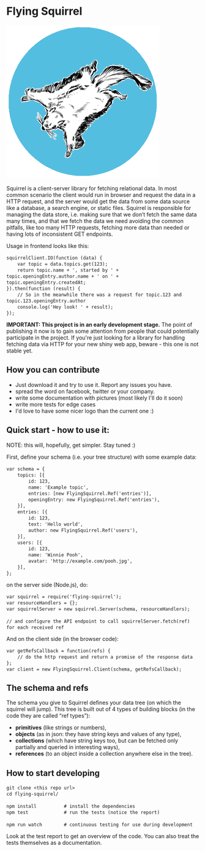 # Flying Squirrel

![](logo.png)

Squirrel is a client-server library for fetching relational data. In most common scenario the client would run in browser and request the data in a HTTP request, and the server would get the data from some data source like a database, a search engine, or static files. Squirrel is responsible for managing the data store, i.e. making sure that we don’t fetch the same data many times, and that we fetch the data we need avoiding the common pitfalls, like too many HTTP requests, fetching more data than needed or having lots of inconsistent GET endpoints.

Usage in frontend looks like this:

    squirrelClient.IO(function (data) {
        var topic = data.topics.get(123);
        return topic.name + ', started by ' + topic.openingEntry.author.name + ' on ' + topic.openingEntry.createdAt;
    }).then(function (result) {
        // So in the meanwhile there was a request for topic.123 and topic.123.openingEntry.author
        console.log('Hey look! ' + result);
    });

**IMPORTANT: This project is in an early development stage.** The point of publishing it now is to
gain some attention from people that could potentially participate in the project.
If you're just looking for a library for handling fetching data via HTTP for your new shiny web
app, beware - this one is not stable yet.

## How you can contribute

* Just download it and try to use it. Report any issues you have.
* spread the word on facebook, twitter or your company.
* write some documentation with pictures (most likely I'll do it soon)
* write more tests for edge cases
* I'd love to have some nicer logo than the current one :)

## Quick start - how to use it:

NOTE: this will, hopefully, get simpler. Stay tuned :)

First, define your schema (i.e. your tree structure) with some example data:

    var schema = {
        topics: [{
            id: 123,
            name: 'Example topic',
            entries: [new FlyingSquirrel.Ref('entries')],
            openingEntry: new FlyingSquirrel.Ref('entries'),
        }],
        entries: [{
            id: 123,
            text: 'Hello world',
            author: new FlyingSquirrel.Ref('users'),
        }],
        users: [{
            id: 123,
            name: 'Winnie Pooh',
            avatar: 'http://example.com/pooh.jpg',
        }],
    };

on the server side (Node.js), do:

    var squirrel = require('flying-squirrel');
    var resourceHandlers = {};
    var squirrelServer = new squirrel.Server(schema, resourceHandlers);

    // and configure the API endpoint to call squirrelServer.fetch(ref) for each received ref

And on the client side (in the browser code):

    var getRefsCallback = function(refs) {
        // do the http request and return a promise of the response data
    };
    var client = new FlyingSquirrel.Client(schema, getRefsCallback);

## The schema and refs

The schema you give to Squirrel defines your data tree (on which the squirrel will jump). This tree is built out of 4 types of building blocks (in the code they are called “ref types”):
* **primitives** (like strings or numbers),
* **objects** (as in json: they have string keys and values of any type),
* **collections** (which have string keys too, but can be fetched only partially and queried in interesting ways),
* **references** (to an object inside a collection anywhere else in the tree).

## How to start developing

    git clone <this repo url>
    cd flying-squirrel/

    npm install          # install the dependencies
    npm test             # run the tests (notice the report)

    npm run watch        # continuous testing for use during development

Look at the test report to get an overview of the code.
You can also treat the tests themselves as a documentation.
